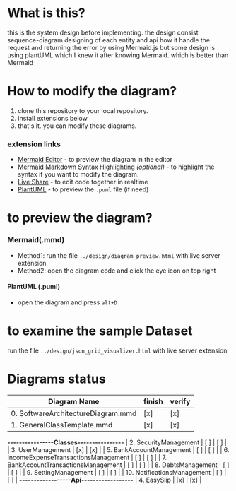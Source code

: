 # What is this?
this is the system design before implementing.
the design consist sequence-diagram designing of each entity and api how it handle the request and returning the error by using Mermaid.js but some design is using plantUML which I knew it after knowing Mermaid. which is better than Mermaid

# How to modify the diagram?
1. clone this repository to your local repository.
2. install extensions below
3. that's it. you can modify these diagrams.

### extension links
- [Mermaid Editor](https://marketplace.visualstudio.com/items?itemName=tomoyukim.vscode-mermaid-editor) - to preview the diagram in the editor
- [Mermaid Markdown Syntax Highlighting](https://marketplace.visualstudio.com/items?itemName=bpruitt-goddard.mermaid-markdown-syntax-highlighting) *(optional)* - to highlight the syntax if you want to modify the diagram.
- [Live Share](https://marketplace.visualstudio.com/items?itemName=MS-vsliveshare.vsliveshare) - to edit code together in realtime
- [PlantUML](https://marketplace.visualstudio.com/items?itemName=jebbs.plantuml) - to preview the `.puml` file (if need)

# to preview the diagram?
### Mermaid(.mmd)
- Method1: run the file `../design/diagram_preview.html` with live server extension
- Method2: open the diagram code and click the eye icon on top right
#### PlantUML (.puml)
- open the diagram and press `alt+D`

# to examine the sample Dataset
run the file `../design/json_grid_visualizer.html` with live server extension



# Diagrams status
| Diagram Name                            | finish | verify |
|-----------------------------------------|--------|--------|
| 0. SoftwareArchitectureDiagram.mmd      |   [x]  |   [x]  |
| 1. GeneralClassTemplate.mmd             |   [x]  |   [x]  |
**----------------Classes----------------**
| 2. SecurityManagement                   |   [ ]  |   [ ]  |
| 3. UserManagement                       |   [x]  |   [x]  |
| 5. BankAccountManagement                |   [ ]  |   [ ]  |
| 6. IncomeExpenseTransactionsManagement  |   [ ]  |   [ ]  |
| 7. BankAccountTransactionsManagement    |   [ ]  |   [ ]  |
| 8. DebtsManagement                      |   [ ]  |   [ ]  |
| 9. SettingManagement                    |   [ ]  |   [ ]  |
| 10. NotificationsManagement             |   [ ]  |   [ ]  |
**------------------Api------------------**
| 4. EasySlip                             |   [x]  |   [x]  |


